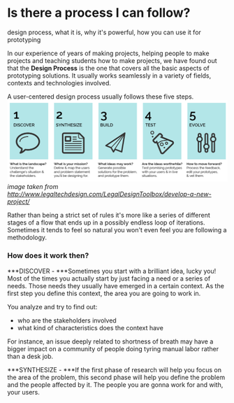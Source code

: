 # Is there a process I can follow?
design process, what it is, why it's powerful, how you can use it for prototyping

In our experience of years of making projects, helping people to make projects and teaching students how to make projects, we have found out that the **Design Process** is the one that covers all the basic aspects of prototyping solutions. It usually works seamlessly in a variety of fields, contexts and technologies involved.

A user-centered design process usually follows these five steps.
![](Design-Process-and-types-by-margaret-hagan-07.png)
*image taken from http://www.legaltechdesign.com/LegalDesignToolbox/develop-a-new-project/*

Rather than being a strict set of rules it's more like a series of different stages of a flow that ends up in a possibly endless loop of iterations. Sometimes it tends to feel so natural you won't even feel you are following a methodology.


### How does it work then?
***DISCOVER - ***Sometimes you start with a brilliant idea, lucky you! Most of the times you actually start by just facing a need or a series of needs. Those needs they usually have emerged in a certain context. As the first step you define this context, the area you are going to work in.

You analyze and try to find out:
* who are the stakeholders involved
* what kind of characteristics does the context have

For instance, an issue deeply related to shortness of breath may have a bigger impact on a community of people doing tyring manual labor rather than a desk job. 

***SYNTHESIZE - ***If the first phase of research will help you focus on the area of the problem, this second phase will help you define the problem and the people affected by it. The people you are gonna work for and with, your users.